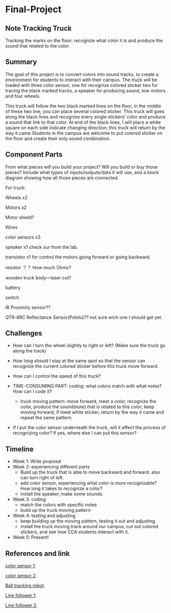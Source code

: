 # Final-Project
## Note Tracking Truck
Tracking the marks on the floor; recognize what color it is and produce the sound that related to the color.

## Summary

The goal of this project is to convert colors into sound tracks, to create a environment for students to interact with their campus. The truck will be loaded with three color sensor, one for recognize colored sticker two for tracing the black marked tracks, a speaker for producing sound, tow motors and four wheels. 

This truck will follow the two black marked lines on the floor, in the middle of these two line, you can place several colored sticker. This truck will goes along the black lines and recognize every single stickers’ color and produce a sound that link to that color. At end of the black lines, I will place a white square on each side indicate changing direction; this truck will return by the way it came.Students in the campus are welcome to put colored sticker on the floor and create their only sound combination.  

## Component Parts
From what pieces will you build your project? Will you build or buy those pieces?
Include what types of inputs/outputs/data it will use, and a block diagram showing how all those pieces are connected.

For truck:

Wheels x2

Motors x2 

Motor shield? 

Wires 

color sensors x3

speaker x1 check our from the lab.

transistor x1  for control the motors going forward or going backward.

resistor ？？ How much Ohms?

wooden truck body—laser cut?

battery

switch

IR Proximity sensor??

QTR-8RC Reflectance Sensor(Pololu)??  not sure wich one I should get yet.

## Challenges
* How can I turn the wheel slightly to right or left? (Make sure the truck go along the track)
* How long should I stay at the same spot so that the sensor can recognize the current colored sticker before this truck move forward.
* How can I control the speed of this truck? 
* TIME-CONSUMING PART: coding: what colors match with what notes? How can I code it?
    * truck moving pattern: move forward, meet a color, recognize the color, produce the sound(note) that is related to this color, keep moving forward, if meet white sticker, return by the way it came and repeat the same pattern.

*  If I put the color sensor underneath the truck, will it effect the process of recognizing color? If yes, where else I can put this sensor?

## Timeline
* Week 1: Write proposal
* Week 2: experiencing different parts
    * Build up the truck that is able to move backward and forward. also can turn right of left.
    * add color sensor, experiencing what color is more recognizable? How long it takes to recognize a color? 
    * install the speaker, make some sounds.
* Week 3: coding 
    * match the colors with specific notes
    * build up the truck moving pattern
* Week 4: testing and adjusting
    * keep building up the moving pattern, testing it out and adjusting.
    * install the truck moving track around our campus, cut out colored stickers, and see how CCA students interact with it.
* Week 5: Present!

## References and link
[color sensor 1]( https://www.adafruit.com/product/1356).

[color sensor 2](https://www.adafruit.com/product/1334?gclid=EAIaIQobChMI-PeLxZvL1wIVCdlkCh3DJwnGEAQYASABEgLl2fD_BwE).

[Ball tracking robot](https://create.arduino.cc/projecthub/junejarohan/ball-tracking-robot-7a9865?ref=platform&ref_id=424_trending___&offset=252).

[Line follower 1](https://www.youtube.com/watch?v=ZQjmUt3_ffM).

[Line follower 2](https://www.youtube.com/watch?v=wbrt2ClgZik).
